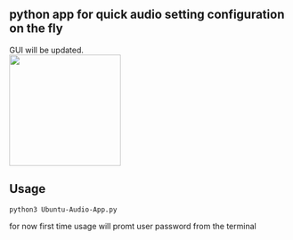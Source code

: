 ## python app for quick audio setting configuration on the fly
GUI will be updated.
<br>
<img src="https://drive.google.com/uc?id=1v3JaTpenHigxHqgPXjh-olzC8Zl4K9k7" width="auto" height="200"/>

## Usage

```
python3 Ubuntu-Audio-App.py
```
for now first time usage will promt user password from the terminal

